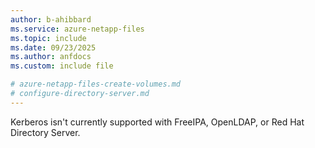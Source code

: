```yaml
---
author: b-ahibbard
ms.service: azure-netapp-files
ms.topic: include
ms.date: 09/23/2025
ms.author: anfdocs
ms.custom: include file

# azure-netapp-files-create-volumes.md
# configure-directory-server.md
---
```


Kerberos isn't currently supported with FreeIPA, OpenLDAP, or Red Hat Directory Server. 